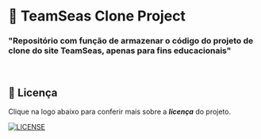 # :ocean: TeamSeas Clone Project

### **"Repositório com função de armazenar o código do projeto de clone do site TeamSeas, apenas para fins educacionais"**

<br/>

## 🔖 Licença

Clique na logo abaixo para conferir mais sobre a **_licença_** do projeto.

[![LICENSE](https://img.shields.io/badge/MIT-E58080?style=for-the-badge&logo=bookstack&logoColor=white)](/LICENSE.md)

